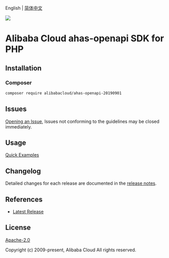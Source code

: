 English | [简体中文](README-CN.md)

![](https://aliyunsdk-pages.alicdn.com/icons/AlibabaCloud.svg)

# Alibaba Cloud ahas-openapi SDK for PHP

## Installation

### Composer

```bash
composer require alibabacloud/ahas-openapi-20190901
```

## Issues

[Opening an Issue](https://github.com/aliyun/alibabacloud-php-sdk/issues/new), Issues not conforming to the guidelines may be closed immediately.

## Usage

[Quick Examples](https://github.com/aliyun/alibabacloud-php-sdk/blob/master/docs/0-Examples-EN.md#quick-examples)

## Changelog

Detailed changes for each release are documented in the [release notes](./ChangeLog.txt).

## References

* [Latest Release](https://github.com/aliyun/alibabacloud-php-sdk/)

## License

[Apache-2.0](http://www.apache.org/licenses/LICENSE-2.0)

Copyright (c) 2009-present, Alibaba Cloud All rights reserved.
